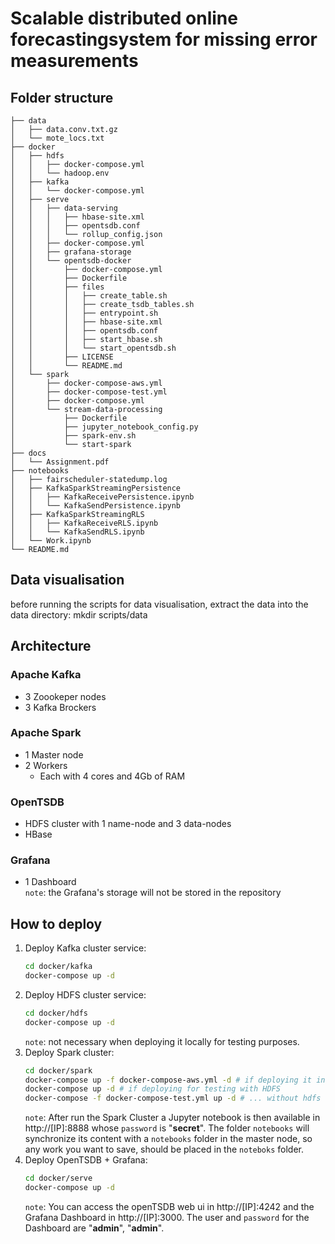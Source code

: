 # Scalable distributed online forecastingsystem for missing error measurements

## Folder structure

```
├── data
│   ├── data.conv.txt.gz
│   └── mote_locs.txt
├── docker
│   ├── hdfs
│   │   ├── docker-compose.yml
│   │   └── hadoop.env
│   ├── kafka
│   │   └── docker-compose.yml
│   ├── serve
│   │   ├── data-serving
│   │   │   ├── hbase-site.xml
│   │   │   ├── opentsdb.conf
│   │   │   └── rollup_config.json
│   │   ├── docker-compose.yml
│   │   ├── grafana-storage
│   │   └── opentsdb-docker
│   │       ├── docker-compose.yml
│   │       ├── Dockerfile
│   │       ├── files
│   │       │   ├── create_table.sh
│   │       │   ├── create_tsdb_tables.sh
│   │       │   ├── entrypoint.sh
│   │       │   ├── hbase-site.xml
│   │       │   ├── opentsdb.conf
│   │       │   ├── start_hbase.sh
│   │       │   └── start_opentsdb.sh
│   │       ├── LICENSE
│   │       └── README.md
│   └── spark
│       ├── docker-compose-aws.yml
│       ├── docker-compose-test.yml
│       ├── docker-compose.yml
│       └── stream-data-processing
│           ├── Dockerfile
│           ├── jupyter_notebook_config.py
│           ├── spark-env.sh
│           └── start-spark
├── docs
│   └── Assignment.pdf
├── notebooks
│   ├── fairscheduler-statedump.log
│   ├── KafkaSparkStreamingPersistence
│   │   ├── KafkaReceivePersistence.ipynb
│   │   └── KafkaSendPersistence.ipynb
│   ├── KafkaSparkStreamingRLS
│   │   ├── KafkaReceiveRLS.ipynb
│   │   └── KafkaSendRLS.ipynb
│   └── Work.ipynb
└── README.md
```
## Data visualisation
before running the scripts for data visualisation, extract the data into the data directory:
mkdir scripts/data


## Architecture

### Apache Kafka

- 3 Zoookeper nodes
- 3 Kafka Brockers

### Apache Spark

- 1 Master node
- 2 Workers
    - Each with 4 cores and 4Gb of RAM

### OpenTSDB

- HDFS cluster with 1 name-node and 3 data-nodes
- HBase

### Grafana

- 1 Dashboard  
`note`: the Grafana's storage will not be stored in the repository

## How to deploy

1. Deploy Kafka cluster service:
    ```bash
    cd docker/kafka
    docker-compose up -d
    ```
2. Deploy HDFS cluster service:
    ```bash
    cd docker/hdfs
    docker-compose up -d
    ```
    `note`: not necessary when deploying it locally for testing purposes.
3. Deploy Spark cluster:
    ```bash
    cd docker/spark
    docker-compose up -f docker-compose-aws.yml -d # if deploying it in a server
    docker-compose up -d # if deploying for testing with HDFS
    docker-compose -f docker-compose-test.yml up -d # ... without hdfs   
    ```
    `note`: After run the Spark Cluster a Jupyter notebook is then available in http://[IP]:8888 whose `password` is "**secret**". The folder `notebooks` will synchronize its content with a `notebooks` folder in the master node, so any work you want to save, should be placed in the `noteboks` folder.
4. Deploy OpenTSDB + Grafana:
    ```bash
    cd docker/serve
    docker-compose up -d
    ```
    `note`: You can access the openTSDB web ui in http://[IP]:4242 and the Grafana Dashboard in http://[IP]:3000. The user and `password` for the Dashboard are "**admin**", "**admin**".
